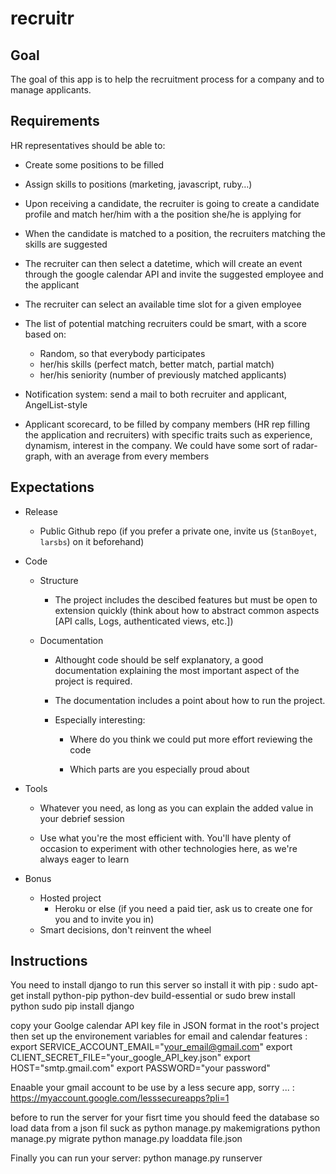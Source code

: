 # recruitr

## Goal
The goal of this app is to help the recruitment process for a company and to manage applicants.

## Requirements

HR representatives should be able to:
- Create some positions to be filled
- Assign skills to positions (marketing, javascript, ruby…)
- Upon receiving a candidate, the recruiter is going to create a candidate profile and match her/him with a the position she/he is applying for
- When the candidate is matched to a position, the recruiters matching the skills are suggested
- The recruiter can then select a datetime, which will create an event through the google calendar API and invite the suggested employee and the applicant

- The recruiter can select an available time slot for a given employee
- The list of potential matching recruiters could be smart, with a score based on:
  - Random, so that everybody participates
  - her/his skills (perfect match, better match, partial match)
  - her/his seniority (number of previously matched applicants)
- Notification system: send a mail to both recruiter and applicant, AngelList-style
- Applicant scorecard, to be filled by company members (HR rep filling the application and recruiters) with specific traits such as experience, dynamism, interest in the company. We could have some sort of radar-graph, with an average from every members

## Expectations

- Release

  - Public Github repo (if you prefer a private one, invite us (`StanBoyet`, `larsbs`) on it beforehand)

- Code

  - Structure

    - The project includes the descibed features but must be open to extension quickly (think about how to abstract common aspects [API calls, Logs, authenticated views, etc.])

  - Documentation

    - Althought code should be self explanatory, a good documentation explaining the most important aspect of the project is required.

    - The documentation includes a point about how to run the project.

    - Especially interesting:

      - Where do you think we could put more effort reviewing the code

      - Which parts are you especially proud about

- Tools

  - Whatever you need, as long as you can explain the added value in your debrief session

  - Use what you're the most efficient with. You'll have plenty of occasion to experiment with other technologies here, as we're always eager to learn

- Bonus

  - Hosted project
    - Heroku or else (if you need a paid tier, ask us to create one for you and to invite you in)
  - Smart decisions, don't reinvent the wheel

## Instructions

You need to install django to run this server so install it with pip :
sudo apt-get install python-pip python-dev build-essential  or sudo brew install python
sudo pip install django

copy your Goolge calendar API key file in JSON format in the root's project then set up the environement variables for email and calendar features :
export SERVICE_ACCOUNT_EMAIL="your_email@gmail.com"
export CLIENT_SECRET_FILE="your_google_API_key.json"
export HOST="smtp.gmail.com"
export PASSWORD="your password"

Enaable your gmail account to be use by a less secure app, sorry ... :
https://myaccount.google.com/lesssecureapps?pli=1

before to run the server for your fisrt time you should feed the database so load data from a json fil suck as
python manage.py makemigrations
python manage.py migrate
python manage.py loaddata file.json

Finally you can run your server:
python manage.py runserver
